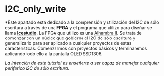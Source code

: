 # I2C_only_write

*Este apartado está dedicado a la comprensión y utilización del I2C de sólo escritura a través de una **FPGA** y el programa que utilizo para diseñar se llama [**Icestudio**](https://github.com/FPGAwars/icestudio). La FPGA que utilizo es una [Alhambra II](https://alhambrabits.com/alhambra/). Se trata de comenzar con un núcleo que gobierna el I2C de sólo escritura y generalizarlo para ser aplicado a cualquier proyectos de estas características. Comenzarmos con proyectos básicos y terminaremos aplicando todo ello a la pantalla OLED SSD1306.

*La intención de este tutorial es enseñarte a ser capaz de manejar cualquier periferico I2C de sólo escritura.*



